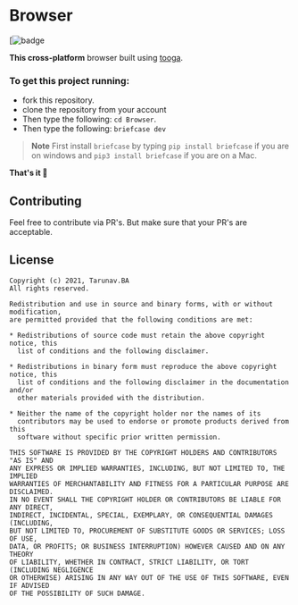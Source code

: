 # Browser

[![badge](https://img.shields.io/github/languages/top/TarunavBA/Browser?style=for-the-badge)

**This cross-platform** browser built using [tooga](https://beeware.org/project/projects/libraries/toga/). 

### To get this project running:

- fork this repository.
- clone the repository from your account
- Then type the following: `cd Browser`.
- Then type the following: `briefcase dev`
> **Note** First install `briefcase` by typing `pip install briefcase` if you are on windows and `pip3 install briefcase` if you are on a Mac.

**That's it :partying_face:**

## Contributing

Feel free to contribute via PR's. But make sure that your PR's are acceptable.
## License 
```
Copyright (c) 2021, Tarunav.BA
All rights reserved.

Redistribution and use in source and binary forms, with or without modification,
are permitted provided that the following conditions are met:

* Redistributions of source code must retain the above copyright notice, this
  list of conditions and the following disclaimer.

* Redistributions in binary form must reproduce the above copyright notice, this
  list of conditions and the following disclaimer in the documentation and/or
  other materials provided with the distribution.

* Neither the name of the copyright holder nor the names of its
  contributors may be used to endorse or promote products derived from this
  software without specific prior written permission.

THIS SOFTWARE IS PROVIDED BY THE COPYRIGHT HOLDERS AND CONTRIBUTORS "AS IS" AND
ANY EXPRESS OR IMPLIED WARRANTIES, INCLUDING, BUT NOT LIMITED TO, THE IMPLIED
WARRANTIES OF MERCHANTABILITY AND FITNESS FOR A PARTICULAR PURPOSE ARE DISCLAIMED.
IN NO EVENT SHALL THE COPYRIGHT HOLDER OR CONTRIBUTORS BE LIABLE FOR ANY DIRECT,
INDIRECT, INCIDENTAL, SPECIAL, EXEMPLARY, OR CONSEQUENTIAL DAMAGES (INCLUDING,
BUT NOT LIMITED TO, PROCUREMENT OF SUBSTITUTE GOODS OR SERVICES; LOSS OF USE,
DATA, OR PROFITS; OR BUSINESS INTERRUPTION) HOWEVER CAUSED AND ON ANY THEORY
OF LIABILITY, WHETHER IN CONTRACT, STRICT LIABILITY, OR TORT (INCLUDING NEGLIGENCE
OR OTHERWISE) ARISING IN ANY WAY OUT OF THE USE OF THIS SOFTWARE, EVEN IF ADVISED
OF THE POSSIBILITY OF SUCH DAMAGE.
```